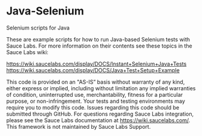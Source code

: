 ﻿# Java-Selenium
Selenium scripts for Java

These are example scripts for how to run Java-based Selenium tests with Sauce Labs. For more information on their contents see these topics in the Sauce Labs wiki:

https://wiki.saucelabs.com/display/DOCS/Instant+Selenium+Java+Tests
https://wiki.saucelabs.com/display/DOCS/Java+Test+Setup+Example

This code is provided on an "AS-IS” basis without warranty of any kind, either express or implied, including without limitation any implied warranties of condition, uninterrupted use, merchantability, fitness for a particular purpose, or non-infringement. Your tests and testing environments may require you to modify this code. Issues regarding this code should be submitted through GitHub. For questions regarding Sauce Labs integration, please see the Sauce Labs documentation at https://wiki.saucelabs.com/. This framework is not maintained by Sauce Labs Support.

